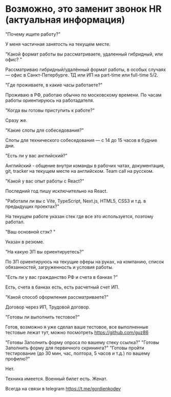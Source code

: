 # Возможно, это заменит звонок HR (актуальная информация)

"Почему ищите работу?"

У меня частичная занятость на текущем месте.

"Какой формат работы вы рассматриваете, удаленный гибридный, или офис? "

Рассматриваю гибридный/удалённый формат работы, в особых случаях — офис в Санкт-Петербурге. ТД или ИП на part-time или full-time 5/2.

"Где проживаете, в какие часы работаете?"

Проживаю в РФ, работаю обычно по московскому времени. По часам работы ориентируюсь на работадателя.

"Когда вы готовы приступить к работе?"

Сразу же.

"Какие слоты для собеседования?"

Слоты для технического собеседования — с 14 до 15 часов в будние дни.

"Есть ли у вас английский?"

Английский - общение внутри команды в рабочих чатах, документация, git, tracker на текущем месте на английском. Team call на русском.

"Какой у вас опыт работы с React?"

Последний год пишу исключительно на React.

"Работали ли вы с Vite, TypeScript, Next.js, HTML5, CSS3 и т.д. в предыдущих проектах?"

На текущем работе указан стек где все это используется, поэтому работал.

"Ваш основной стэк? "

Указан в резюме.

"На какую ЗП вы ориентируетесь?"

По ЗП ориентируюсь на текущие оферы на руках, на компанию, список обязанностей, загруженность и условия работы.

"Есть ли у вас гражданство РФ и счета в банках ?"

Есть, счета в банках есть, есть расчетный счет ИП.

"Какой способ оформления рассматриваете?"

Договор через ИП, Трудовой договор.  

"Готовы ли выполнить тестовое?"

Готов, возможно я уже сделал ваше тестовое, все выполненные тестовые лежат тут, можно посмотреть https://github.com/guz86

"Готовы Заполнить форму опроса по вашему стеку ссылка?"
"Готовы Заполнить форму для первичного скрининга?"
"Готовы пройти тестирование (до 30 мин, час, полтора, 5 часов и т.д.) по вашему профилю?"

Нет.

Техника имеется. Военный билет есть. Женат.
 
Всегда на связи в telegram https://t.me/gordienkodev
